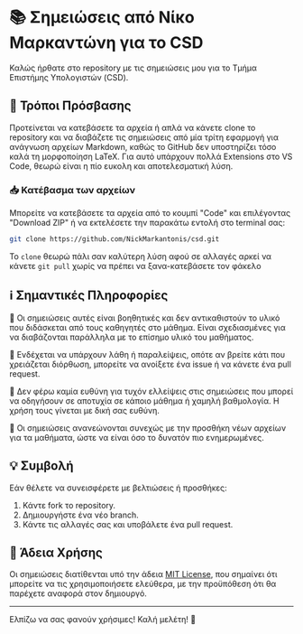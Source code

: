 # 📚 Σημειώσεις από Νίκο Μαρκαντώνη για το CSD

Καλώς ήρθατε στο repository με τις σημειώσεις μου για το Τμήμα Επιστήμης Υπολογιστών (CSD). 

## 🔗 Τρόποι Πρόσβασης

Προτείνεται να κατεβάσετε τα αρχεία ή απλά να κάνετε clone το repository και να διαβάζετε τις σημειώσεις από μία τρίτη εφαρμογή για ανάγνωση αρχείων Markdown, καθώς το GitHub δεν υποστηρίζει τόσο καλά τη μορφοποίηση LaTeX. Για αυτό υπάρχουν πολλά Extensions στο VS Code, θεωρώ είναι η πίο ευκολη και αποτελεσματική λύση.

### 📥 Κατέβασμα των αρχείων
Μπορείτε να κατεβάσετε τα αρχεία από το κουμπί "Code" και επιλέγοντας "Download ZIP" ή να εκτελέσετε την παρακάτω εντολή στο terminal σας:
```bash
git clone https://github.com/NickMarkantonis/csd.git
```
Το `clone` θεωρώ πάλι σαν καλύτερη λύση αφού σε αλλαγές αρκεί να κάνετε `git pull` χωρίς να πρέπει να ξανα-κατεβάσετε τον φάκελο

## ℹ️ Σημαντικές Πληροφορίες

📌 Οι σημειώσεις αυτές είναι βοηθητικές και δεν αντικαθιστούν το υλικό που διδάσκεται από τους καθηγητές στο μάθημα. Είναι σχεδιασμένες για να διαβάζονται παράλληλα με το επίσημο υλικό του μαθήματος.

📌 Ενδέχεται να υπάρχουν λάθη ή παραλείψεις, οπότε αν βρείτε κάτι που χρειάζεται διόρθωση, μπορείτε να ανοίξετε ένα issue ή να κάνετε ένα pull request.

📌 Δεν φέρω καμία ευθύνη για τυχόν ελλείψεις στις σημειώσεις που μπορεί να οδηγήσουν σε αποτυχία σε κάποιο μάθημα ή χαμηλή βαθμολογία. Η χρήση τους γίνεται με δική σας ευθύνη.

📌 Οι σημειώσεις ανανεώνονται συνεχώς με την προσθήκη νέων αρχείων για τα μαθήματα, ώστε να είναι όσο το δυνατόν πιο ενημερωμένες.

## 💡 Συμβολή

Εάν θέλετε να συνεισφέρετε με βελτιώσεις ή προσθήκες:
1. Κάντε fork το repository.
2. Δημιουργήστε ένα νέο branch.
3. Κάντε τις αλλαγές σας και υποβάλετε ένα pull request.

## 📝 Άδεια Χρήσης

Οι σημειώσεις διατίθενται υπό την άδεια [MIT License](LICENSE), που σημαίνει ότι μπορείτε να τις χρησιμοποιήσετε ελεύθερα, με την προϋπόθεση ότι θα παρέχετε αναφορά στον δημιουργό.

---
Ελπίζω να σας φανούν χρήσιμες! Καλή μελέτη! 🚀


